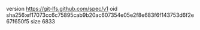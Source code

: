 version https://git-lfs.github.com/spec/v1
oid sha256:ef17073cc6c75895cab9b20ac607354e05e2f8e683f6f143753d6f2e67f650f5
size 6833

